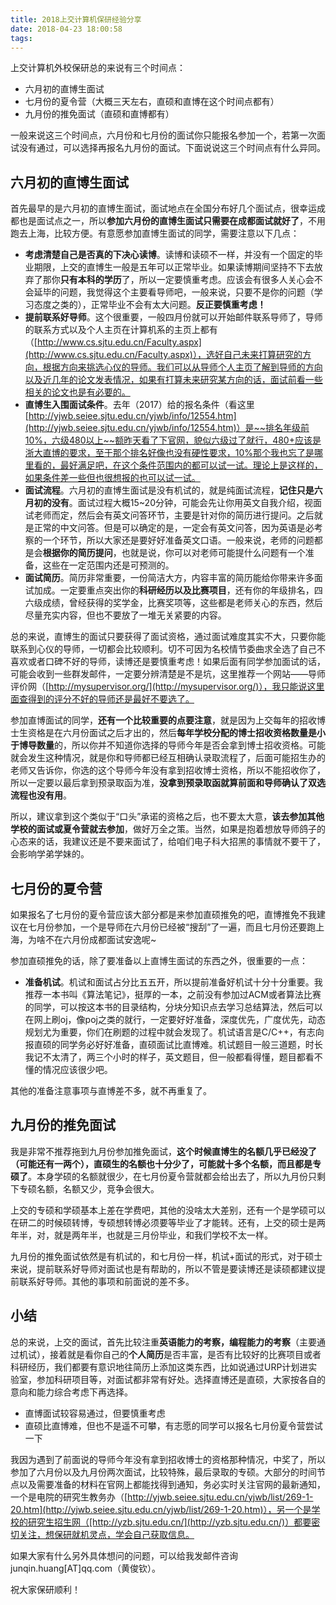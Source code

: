 ```yaml
---
title: 2018上交计算机保研经验分享
date: 2018-04-23 18:00:58
tags:
---
```


上交计算机外校保研总的来说有三个时间点：

- 六月初的直博生面试
- 七月份的夏令营（大概三天左右，直硕和直博在这个时间点都有）
- 九月份的推免面试（直硕和直博都有）

一般来说这三个时间点，六月份和七月份的面试你只能报名参加一个，若第一次面试没有通过，可以选择再报名九月份的面试。下面说说这三个时间点有什么异同。

## 六月初的直博生面试

首先最早的是六月初的直博生面试，面试地点在全国分布好几个面试点，很幸运成都也是面试点之一，所以**参加六月份的直博生面试只需要在成都面试就好了**，不用跑去上海，比较方便。有意愿参加直博生面试的同学，需要注意以下几点：

- **考虑清楚自己是否真的下决心读博**。读博和读硕不一样，并没有一个固定的毕业期限，上交的直博生一般是五年可以正常毕业。如果读博期间坚持不下去放弃了那你**只有本科的学历**了，所以一定要慎重考虑。应该会有很多人关心会不会延毕的问题，我觉得这个主要看导师吧，一般来说，只要不是你的问题（学习态度之类的），正常毕业不会有太大问题。**反正要慎重考虑！**
- **提前联系好导师**。这个很重要，一般四月份就可以开始邮件联系导师了，导师的联系方式以及个人主页在计算机系的主页上都有（[http://www.cs.sjtu.edu.cn/Faculty.aspx](http://www.cs.sjtu.edu.cn/Faculty.aspx)），选好自己未来打算研究的方向，根据方向来挑选心仪的导师。我们可以从导师个人主页了解到导师的方向以及近几年的论文发表情况，如果有打算未来研究某方向的话，面试前看一些相关的论文也是有必要的。
- **直博生入围面试条件**。去年（2017）给的报名条件（看这里[http://yjwb.seiee.sjtu.edu.cn/yjwb/info/12554.htm](http://yjwb.seiee.sjtu.edu.cn/yjwb/info/12554.htm)）是~~排名年级前10%，六级480以上~~额昨天看了下官网，貌似六级过了就行，480+应该是浙大直博的要求，至于那个排名好像也没有硬性要求，10%那个我也忘了是哪里看的，最好满足吧，在这个条件范围内的都可以试一试。理论上是这样的，如果条件差一些但也很想报的也可以试一试。<!-- more -->
- **面试流程**。六月初的直博生面试是没有机试的，就是纯面试流程，**记住只是六月初的没有**。面试过程大概15~20分钟，可能会先让你用英文自我介绍，视面试老师而定，然后会有英文问答环节，主要是针对你的简历进行提问。之后就是正常的中文问答。但是可以确定的是，一定会有英文问答，因为英语是必考察的一个环节，所以大家还是要好好准备英文口语。一般来说，老师的问题都是会**根据你的简历提问**，也就是说，你可以对老师可能提什么问题有一个准备，这些在一定范围内还是可预测的。
- **面试简历**。简历非常重要，一份简洁大方，内容丰富的简历能给你带来许多面试加成。一定要重点突出你的**科研经历以及比赛项目**，还有你的年级排名，四六级成绩，曾经获得的奖学金，比赛奖项等，这些都是老师关心的东西，然后尽量充实内容，但也不要放了一堆无关紧要的内容。

总的来说，直博生的面试只要获得了面试资格，通过面试难度其实不大，只要你能联系到心仪的导师，一切都会比较顺利。切不可因为名校情节委曲求全选了自己不喜欢或者口碑不好的导师，读博还是要慎重考虑！如果后面有同学参加面试的话，可能会收到一些群发邮件，一定要分辨清楚是不是坑，这里推荐一个网站——导师评价网（[http://mysupervisor.org/](http://mysupervisor.org/)），我只能说这里面查得到的评分不好的导师还是最好不要选了。

参加直博面试的同学，**还有一个比较重要的点要注意**，就是因为上交每年的招收博士生资格是在六月份面试之后才出的，然后**每年学校分配的博士招收资格数量是小于博导数量**的，所以你并不知道你选择的导师今年是否会拿到博士招收资格。可能就会发生这种情况，就是你和导师都已经互相确认录取流程了，后面可能招生办的老师又告诉你，你选的这个导师今年没有拿到招收博士资格，所以不能招收你了，所以一定要以最后拿到预录取函为准，**没拿到预录取函就算前面和导师确认了双选流程也没有用**。

所以，建议拿到这个类似于“口头”承诺的资格之后，也不要太大意，**该去参加其他学校的面试或夏令营就去参加**，做好万全之策。当然，如果是抱着想放导师鸽子的心态来的话，我建议还是不要来面试了，给咱们电子科大招黑的事情就不要干了，会影响学弟学妹的。

## 七月份的夏令营

如果报名了七月份的夏令营应该大部分都是来参加直硕推免的吧，直博推免不我建议在七月份参加，一个是导师在六月份已经被“搜刮”了一遍，而且七月份还要跑上海，为啥不在六月份成都面试安逸呢~

参加直硕推免的话，除了要准备以上直博生面试的东西之外，很重要的一点：

- **准备机试**。机试和面试占分比五五开，所以提前准备好机试十分十分重要。我推荐一本书叫《算法笔记》，挺厚的一本，之前没有参加过ACM或者算法比赛的同学，可以按这本书的目录结构，分块分知识点去学习总结算法，然后可以在网上刷oj，像poj之类的就行，一定要好好准备，深度优先，广度优先，动态规划尤为重要，你们在刷题的过程中就会发现了。机试语言是C/C++，有志向报直硕的同学务必好好准备，直硕面试比直博难。机试题目一般三道题，时长我记不太清了，两三个小时的样子，英文题目，但一般都看得懂，题目都看不懂的情况应该很少吧。

其他的准备注意事项与直博差不多，就不再重复了。

## 九月份的推免面试

我是非常不推荐拖到九月份参加推免面试，**这个时候直博生的名额几乎已经没了（可能还有一两个），直硕生的名额也十分少了，可能就十多个名额，而且都是专硕了**。本身学硕的名额就很少，在七月份夏令营就都会给出去了，所以九月份只剩下专硕名额，名额又少，竞争会很大。

上交的专硕和学硕基本上差在学费吧，其他的没啥太大差别，还有一个是学硕可以在研二的时候硕转博，专硕想转博必须要等毕业了才能转。还有，上交的硕士是两年半，对，就是两年半，也就是三月份毕业，和我们学校不太一样。

九月份的推免面试依然是有机试的，和七月份一样，机试+面试的形式，对于硕士来说，提前联系好导师对面试也是有帮助的，所以不管是要读博还是读硕都建议提前联系好导师。其他的事项和前面说的差不多。

## 小结

总的来说，上交的面试，首先比较注重**英语能力的考察，编程能力的考察**（主要通过机试），接着就是看你自己的**个人简历**是否丰富，是否有比较好的比赛项目或者科研经历，我们都要有意识地往简历上添加这类东西，比如说通过URP计划进实验室，参加科研项目等，对面试都非常有好处。选择直博还是直硕，大家按各自的意向和能力综合考虑下再选择。

- 直博面试较容易通过，但要慎重考虑
- 直硕比直博难，但也不是遥不可攀，有志愿的同学可以报名七月份夏令营尝试一下

我因为遇到了前面说的导师今年没有拿到招收博士的资格那种情况，中奖了，所以参加了六月份以及九月份两次面试，比较特殊，最后录取的专硕。大部分的时间节点以及需要准备的材料在官网上都能找得到通知，务必实时关注官网的最新通知，一个是电院的研究生教务办（[http://yjwb.seiee.sjtu.edu.cn/yjwb/list/269-1-20.htm](http://yjwb.seiee.sjtu.edu.cn/yjwb/list/269-1-20.htm)），另一个是学校的研究生招生网（[http://yzb.sjtu.edu.cn/](http://yzb.sjtu.edu.cn/)）都要密切关注，想保研就机灵点，学会自己获取信息。

如果大家有什么另外具体想问的问题，可以给我发邮件咨询junqin.huang[AT]qq.com（黄俊钦）。

祝大家保研顺利！
